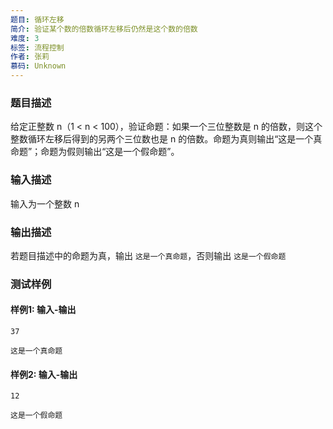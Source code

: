 ```yaml
---
题目: 循环左移
简介: 验证某个数的倍数循环左移后仍然是这个数的倍数
难度: 3
标签: 流程控制
作者: 张莉
慕码: Unknown
---
```


### 题目描述

给定正整数 n（1 < n < 100），验证命题：如果一个三位整数是 n 的倍数，则这个整数循环左移后得到的另两个三位数也是 n 的倍数。命题为真则输出“这是一个真命题”；命题为假则输出“这是一个假命题”。

### 输入描述

输入为一个整数 n

### 输出描述

若题目描述中的命题为真，输出 `这是一个真命题`，否则输出 `这是一个假命题`

### 测试样例

#### 样例1: 输入-输出

```
37
```

```
这是一个真命题
```

#### 样例2: 输入-输出

```
12
```

```
这是一个假命题
```

